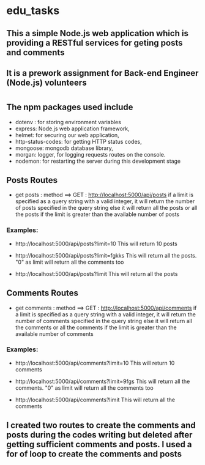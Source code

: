 # edu_tasks
## This a simple Node.js web application which is providing a RESTful services for geting posts and comments
## It is a prework assignment for Back-end Engineer (Node.js) volunteers
#
## The npm packages used include 
- dotenv : for storing environment variables
- express: Node.js web application framework,
- helmet: for securing our web application,
- http-status-codes: for getting HTTP status codes,
- mongoose: mongodb database library,
- morgan: logger, for logging requests routes on the console.
- nodemon: for restarting the server during this development stage

## Posts Routes
- get posts : method ==> GET :  [http://localhost:5000/api/posts](http://localhost:5000/api/posts)
if a limit is specified as a query string with a valid integer, it will return the number of posts specified in the query string else it will return all the posts or all the posts if the limit is greater than the available number of posts

### Examples: 
- http://localhost:5000/api/posts?limit=10 
This will return 10 posts

- http://localhost:5000/api/posts?limit=fgkks
This will return all the posts. "0" as limit will return all the comments too

- http://localhost:5000/api/posts?limit
This will return all the posts


## Comments Routes
- get comments : method ==> GET :  [http://localhost:5000/api/comments](http://localhost:5000/api/comments)
if a limit is specified as a query string with a valid integer, it will return the number of comments specified in the query string else it will return all the comments or all the comments if the limit is greater than the available number of comments

### Examples: 
- http://localhost:5000/api/comments?limit=10 
This will return 10 comments

- http://localhost:5000/api/comments?limit=9fgs
This will return all the comments. "0" as limit will return all the comments too

- http://localhost:5000/api/comments?limit
This will return all the comments

## I created two routes to create the comments and posts during the codes writing but deleted after getting sufficient comments and posts. I used a for of loop to create the comments and posts

